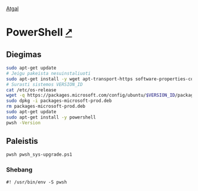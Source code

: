 [Atgal](./readme.md)

# PowerShell [&#x2B67;](https://learn.microsoft.com/en-us/powershell/)

## Diegimas

```bash
sudo apt-get update
# Jeigu pakeista nesuinstaliuoti
sudo apt-get install -y wget apt-transport-https software-properties-common
# Surasti sistemos VERSION_ID 
cat /etc/os-release
wget -q https://packages.microsoft.com/config/ubuntu/$VERSION_ID/packages-microsoft-prod.deb
sudo dpkg -i packages-microsoft-prod.deb
rm packages-microsoft-prod.deb
sudo apt-get update
sudo apt-get install -y powershell
pwsh -Version
```

## Paleistis

```bash
pwsh pwsh_sys-upgrade.ps1
```

### Shebang

```shebang
#! /usr/bin/env -S pwsh
```
